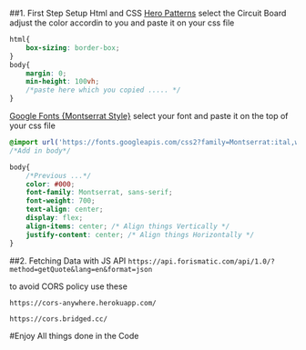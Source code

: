 ##1. First Step Setup Html and CSS
[Hero Patterns](http://www.heropatterns.com/)
select the Circuit Board adjust the color accordin to you and paste it on your css file 
```css
html{
    box-sizing: border-box;
}
body{
    margin: 0;
    min-height: 100vh;
    /*paste here which you copied ..... */
}
```
[Google Fonts {Montserrat Style}](https://fonts.google.com/specimen/Montserrat?preview.text_type=custom#standard-styles)
select your font and paste it on the top of your css file
```css
@import url('https://fonts.googleapis.com/css2?family=Montserrat:ital,wght@1,200&display=swap');
/*Add in body*/

body{
    /*Previous ...*/
    color: #000;
    font-family: Montserrat, sans-serif;
    font-weight: 700;
    text-align: center;
    display: flex;
    align-items: center; /* Align things Vertically */
    justify-content: center; /* Align things Horizontally */
}
```
##2. Fetching Data with JS
API
`https://api.forismatic.com/api/1.0/?method=getQuote&lang=en&format=json`

to avoid CORS policy use these
    
`https://cors-anywhere.herokuapp.com/`

`https://cors.bridged.cc/`


#Enjoy 
All things done in the Code